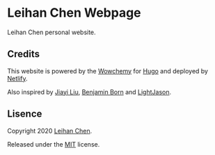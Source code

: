 # Leihan Chen Webpage 

Leihan Chen personal website.

## Credits  
This website is powered by the [Wowchemy](https://wowchemy.com) for [Hugo](https://themes.gohugo.io) and deployed by [Netlify](https://www.netlify.com).

Also inspired by [Jiayi Liu](https://github.com/jiayiliujiayi/jiayiliu.me), [Benjamin Born](https://github.com/BenjaminBorn/academic-kickstart) and [LightJason](https://github.com/LightJason/lightjason.github.io/tree/master).

## Lisence

Copyright 2020 [Leihan Chen](https://leihan-chen.me).  

Released under the [MIT](https://github.com/LeihanChen/leihan_chen_me/blob/master/LICENSE.md) license.  

